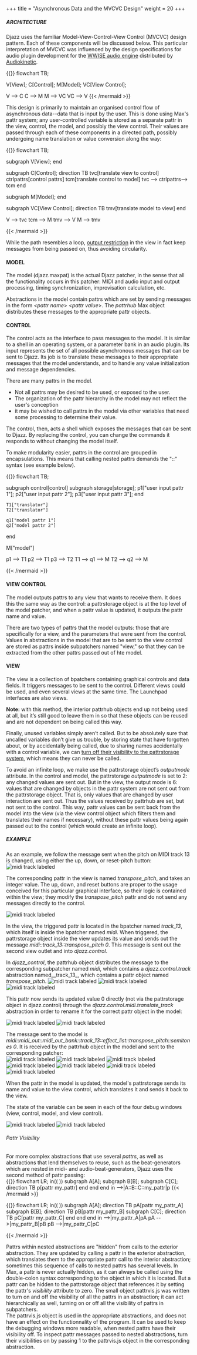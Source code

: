 +++
title = "Asynchronous Data and the MVCVC Design"
weight = 20
+++




##### ARCHITECTURE

Djazz uses the familiar Model-View-Control-View Control (MVCVC) design pattern.  Each of these components will be discussed below.  This particular interpretation of MVCVC was influenced by the design specifications for audio plugin development for the [WWISE audio engine]() distributed by [Audiokinetic]().

{{<mermaid align="left">}}
flowchart TB;

V[View];
C[Control];
M[Model];
VC[View Control];

V --> C
C --> M
M --> VC
VC --> V
{{< /mermaid >}}


This design is primarily to maintain an organised control flow of asynchronous data--data that is input by the user.  This is done using Max's pattr system; any user-controlled variable is stored as a separate pattr in the view, control, the model, and possibly the view control.  Their values are passed through each of these components in a directed path, possibly undergoing name translation or value conversion along the way:


{{<mermaid align="left">}}
flowchart TB;

subgraph V[View];
end

subgraph C[Control];
direction TB
    tvc[translate view to control]
    ctrlpattrs[control pattrs]
    tcm[translate control to model]
    tvc --> ctrlpattrs--> tcm
end

subgraph M[Model];
end

subgraph VC[View Control];
direction TB
    tmv[translate model to view]
end

V --> tvc
tcm --> M
tmv --> V
M --> tmv

{{< /mermaid >}}

While the path resembles a loop, [output restriction]() in the view in fact keep messages from being passed on, thus avoiding circularity.  



#### MODEL
The model (djazz.maxpat) is the actual Djazz patcher, in the sense that all the functionality occurs in this patcher: MIDI and audio input and output processing, timing synchronization, improvisation calculation, etc.  

Abstractions in the model contain pattrs which are set by sending messages in the form <_pattr name_> <_pattr value_>.
The _pattrhub_ Max object distributes these messages to the appropriate pattr objects.

#### CONTR0L
The control acts as the interface to pass messages to the model.  It is similar to a shell in an operating system, or a parameter bank in an audio plugin.  Its input represents the set of all possible asynchronous messages that can be sent to Djazz.  Its job is to translate these messages to their appropriate messages that the model understands, and to handle any value initialization and message dependencies.  

There are many pattrs in the model.
- Not all pattrs may be desired to be used, or exposed to the user.
- The organization of the pattr hierarchy in the model may not reflect the user's conception
- it may be wished to call pattrs in the model via other variables that need some processing to determine their value.

The control, then, acts a shell which exposes the messages that can be sent to Djazz. By replacing the control, you can change the commands it responds to without changing the model itself.

To make modularity easier, pattrs in the control are grouped in encapsulations.  This means that calling nested pattrs demands the "::" syntax (see example below).

{{<mermaid align="left">}}
flowchart TB;

subgraph control[control]
    subgraph storage[storage];
        p1["user input pattr 1"];
        p2["user input pattr 2"];
        p3["user input pattr 3"];
    end

    T1["translator"]
    T2["translator"]

    q1["model pattr 1"]
    q2["model pattr 2"]
end

M["model"]

p1 --> T1
p2 --> T1
p3 --> T2
T1 --> q1 --> M
T2 --> q2 --> M

{{< /mermaid >}}


#### VIEW CONTROL

The model outputs pattrs to any view that wants to receive them. It does this the same way as the control: a pattrstorage object is at the top level of the model patcher, and when a pattr value is updated, it outputs the pattr name and value.

There are two types of pattrs that the model outputs: those that are specifically for a view, and the parameters that were sent from the control.
Values in abstractions in the model that are to be sent to the view control are stored as pattrs inside subpatchers named "view," so that they can be extracted from the other pattrs passed out of hte model.

#### VIEW

The view is a collection of bpatchers containing graphical controls and data fields.  It triggers messages to be sent to the control.  Different views could be used, and even several views at the same time.  The Launchpad interfaces are also views.  

**Note:** with this method, the interior pattrhub objects end up not being used at all, but it’s still good to leave them in so that these objects can be reused and are not dependent on being called this way.

Finally, unused variables simply aren’t called. But to be absolutely sure that uncalled variables don’t give us trouble, by storing state that have forgotten about, or by accidentally being called, due to sharing names accidentally with a control variable, we can [turn off their visibility to the pattrstorage system](#pattr-visibility), which means they can never be called.

To avoid an infinite loop, we make use the pattrstorage object’s _outputmode_ attribute.
In the control and model, the pattrstorage _outputmode_ is set to 2: any changed values are sent out.
But in the view, the output mode is 6: values that are changed by objects in the pattr system are not sent out from the pattrstorage object. That is, only values that are changed by user interaction are sent out. Thus the values received by pattrhub are set, but not sent to the control.  This way, pattr values can be sent back from the model into the view (via the view control object which filters them and translates their names if necessary), without these pattr values being again passed out to the control (which would create an infinite loop).



##### EXAMPLE

As an example, we follow the message sent when the pitch on MIDI track 13 is changed, using either the up, down, or reset-pitch button:  
![midi track labeled](images/pattr-example/0-view-midi-track-labeled.png)  

The corresponding pattr in the view is named _transpose_pitch_, and takes an integer value.  The up, down, and reset buttons are proper to the usage conceived for this particular graphical interface, so their logic is contained within the view; they modify the _transpose_pitch_ pattr and do not send any messages directly to the control.

![midi track labeled](images/pattr-example/1-view-midi-track-pattr-transpose-pitch.png)

In the view, the triggered pattr is located in the bpatcher named _track_13_, which itself is inside the bpatcher named _midi_.  When triggered, the pattrstorage object inside the view updates its value and sends out the message _midi::track_13::transpose_pitch 0_.  This message is sent out the second view outlet and into _djazz.control_.

In _djazz_control_, the pattrhub object distributes the message to the corresponding subpatcher named _midi_, which contains a _djazz.control.track_ abstraction named__track_13_, which contains a pattr object named _transpose_pitch_. 
![midi track labeled](images/pattr-example/2-control-labeled.png)
![midi track labeled](images/pattr-example/3-control-midi-labeled.png)
![midi track labeled](images/pattr-example/4-ctrl-midi-track-pattrs.png)

This pattr now sends its updated value 0 directly (not via the pattrstorage object in djazz.control) through the _djazz.control.midi.translate_track_ abstraction in order to rename it for the correct pattr object in the model:  

![midi track labeled](images/pattr-example/5-ctrl-midi-track-translate.png)
![midi track labeled](images/pattr-example/6-ctrl-midi-track-translate-transpose-pitch.png)

The message sent to the model is _midi::midi_out::midi_out_bank::track_13::effect_list::transpose_pitch::semitones 0_. It is received by the pattrhub object in the model and sent to the corresponding patcher:  
![midi track labeled](images/pattr-example/7-model-labeled.png)
![midi track labeled](images/pattr-example/8-model-midi-labeled.png)
![midi track labeled](images/pattr-example/9-model-midi-out-labeled.png)
![midi track labeled](images/pattr-example/10-model-midi-out-bank-labeled.png)
![midi track labeled](images/pattr-example/11-model-midi-out-track-labeled.png)
![midi track labeled](images/pattr-example/12-model-midi-out-effect-list-labeled.png)
![midi track labeled](images/pattr-example/13-model-transpose-pitch.png)

When the pattr in the model is updated, the model's pattrstorage sends its name and value to the view control, which translates it and sends it back to the view.

The state of the variable can be seen in each of the four debug windows (view, control, model, and view control).


![midi track labeled](images/pattr-example/17a-debug-view-and-control.png)
![midi track labeled](images/pattr-example/17b-debug-model-and-view-control.png)


###### Pattr Visibility

For more complex abstractions that use several _pattrs_, as well as abstractions that lend themselves to reuse, such as the beat-generators which are nested in midi- and audio-beat-generators, Djazz uses the second method of pattr passing:  
{{<mermaid align="left">}}
flowchart LR;
in(( ))
subgraph A[A];
    subgraph B[B];
        subgraph C[C];
        direction TB
            p[pattr my_pattr]
        end
    end
end
in -->|A::B::C::my_pattr|p
{{< /mermaid >}}

{{<mermaid align="left">}}
flowchart LR;
in(( ))
subgraph A[A];
direction TB
    pA[pattr my_pattr_A]
subgraph B[B];
direction TB
    pB[pattr my_pattr_B]
subgraph C[C];
direction TB
    pC[pattr my_pattr_C]
end
end
end
in -->|my_pattr_A|pA
pA -->|my_pattr_B|pB
pB -->|my_pattr_C|pC

{{< /mermaid >}}


Pattrs within nested abstractions are "hidden" from calls to the exterior abstraction. They are updated by calling a pattr in the exterior abstraction, which translates them to the appropriate pattr call to the interior abstraction; sometimes this sequence of calls to nested pattrs has several levels.
In Max, a pattr is never actually hidden, as it can always be called using the double-colon syntax corresponding to the object in which it is located.  But a pattr can be hidden to the pattrstorage object that references it by setting the pattr's _visibility_ attribute to zero.  The small object pattrvis.js was written to turn on and off the visibility of all the pattrs in an abstraction; it can act hierarchically as well, turning on or off all the visibility of pattrs in subpatchers.  
The pattrvis.js object is used in the appropriate abstractions, and does not have an effect on the functionnality of the program.  It can be used to keep the debugging windows more readable, when nested pattrs have their visibility off. To inspect pattr messages passed to nested abstractions, turn their visibilities on by passing 1 to the pattrvis.js object in the corresponding abstraction.  